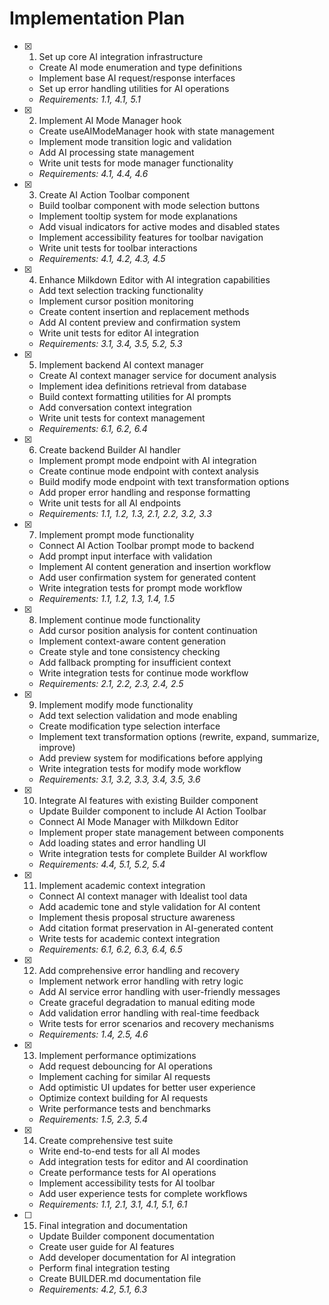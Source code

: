 # Implementation Plan

- [x] 1. Set up core AI integration infrastructure

  - Create AI mode enumeration and type definitions
  - Implement base AI request/response interfaces
  - Set up error handling utilities for AI operations
  - _Requirements: 1.1, 4.1, 5.1_

- [x] 2. Implement AI Mode Manager hook

  - Create useAIModeManager hook with state management
  - Implement mode transition logic and validation
  - Add AI processing state management
  - Write unit tests for mode manager functionality
  - _Requirements: 4.1, 4.4, 4.6_

- [x] 3. Create AI Action Toolbar component

  - Build toolbar component with mode selection buttons
  - Implement tooltip system for mode explanations
  - Add visual indicators for active modes and disabled states
  - Implement accessibility features for toolbar navigation
  - Write unit tests for toolbar interactions
  - _Requirements: 4.1, 4.2, 4.3, 4.5_

- [x] 4. Enhance Milkdown Editor with AI integration capabilities

  - Add text selection tracking functionality
  - Implement cursor position monitoring
  - Create content insertion and replacement methods
  - Add AI content preview and confirmation system
  - Write unit tests for editor AI integration
  - _Requirements: 3.1, 3.4, 3.5, 5.2, 5.3_

- [x] 5. Implement backend AI context manager

  - Create AI context manager service for document analysis
  - Implement idea definitions retrieval from database
  - Build context formatting utilities for AI prompts
  - Add conversation context integration
  - Write unit tests for context management
  - _Requirements: 6.1, 6.2, 6.4_

- [x] 6. Create backend Builder AI handler

  - Implement prompt mode endpoint with AI integration
  - Create continue mode endpoint with context analysis
  - Build modify mode endpoint with text transformation options
  - Add proper error handling and response formatting
  - Write unit tests for all AI endpoints
  - _Requirements: 1.1, 1.2, 1.3, 2.1, 2.2, 3.2, 3.3_

- [x] 7. Implement prompt mode functionality

  - Connect AI Action Toolbar prompt mode to backend
  - Add prompt input interface with validation
  - Implement AI content generation and insertion workflow
  - Add user confirmation system for generated content
  - Write integration tests for prompt mode workflow
  - _Requirements: 1.1, 1.2, 1.3, 1.4, 1.5_

- [x] 8. Implement continue mode functionality

  - Add cursor position analysis for content continuation
  - Implement context-aware content generation
  - Create style and tone consistency checking
  - Add fallback prompting for insufficient context
  - Write integration tests for continue mode workflow
  - _Requirements: 2.1, 2.2, 2.3, 2.4, 2.5_

- [x] 9. Implement modify mode functionality

  - Add text selection validation and mode enabling
  - Create modification type selection interface
  - Implement text transformation options (rewrite, expand, summarize, improve)
  - Add preview system for modifications before applying
  - Write integration tests for modify mode workflow
  - _Requirements: 3.1, 3.2, 3.3, 3.4, 3.5, 3.6_

- [x] 10. Integrate AI features with existing Builder component

  - Update Builder component to include AI Action Toolbar
  - Connect AI Mode Manager with Milkdown Editor
  - Implement proper state management between components
  - Add loading states and error handling UI
  - Write integration tests for complete Builder AI workflow
  - _Requirements: 4.4, 5.1, 5.2, 5.4_

- [x] 11. Implement academic context integration

  - Connect AI context manager with Idealist tool data
  - Add academic tone and style validation for AI content
  - Implement thesis proposal structure awareness
  - Add citation format preservation in AI-generated content
  - Write tests for academic context integration
  - _Requirements: 6.1, 6.2, 6.3, 6.4, 6.5_

- [x] 12. Add comprehensive error handling and recovery

  - Implement network error handling with retry logic
  - Add AI service error handling with user-friendly messages
  - Create graceful degradation to manual editing mode
  - Add validation error handling with real-time feedback
  - Write tests for error scenarios and recovery mechanisms
  - _Requirements: 1.4, 2.5, 4.6_

- [x] 13. Implement performance optimizations


  - Add request debouncing for AI operations
  - Implement caching for similar AI requests
  - Add optimistic UI updates for better user experience
  - Optimize context building for AI requests
  - Write performance tests and benchmarks
  - _Requirements: 1.5, 2.3, 5.4_

- [x] 14. Create comprehensive test suite






  - Write end-to-end tests for all AI modes
  - Add integration tests for editor and AI coordination
  - Create performance tests for AI operations
  - Implement accessibility tests for AI toolbar
  - Add user experience tests for complete workflows
  - _Requirements: 1.1, 2.1, 3.1, 4.1, 5.1, 6.1_

- [ ] 15. Final integration and documentation
  - Update Builder component documentation
  - Create user guide for AI features
  - Add developer documentation for AI integration
  - Perform final integration testing
  - Create BUILDER.md documentation file
  - _Requirements: 4.2, 5.1, 6.3_
